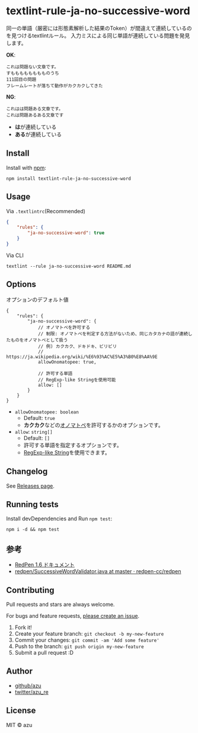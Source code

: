 # textlint-rule-ja-no-successive-word

同一の単語（厳密には形態素解析した結果のToken）が間違えて連続しているのを見つけるtextlintルール。
入力ミスによる同じ単語が連続している問題を発見します。


**OK**:

```
これは問題ない文章です。
すもももももももものうち
111回目の問題
フレームレートが落ちて動作がカクカクしてきた
```

**NG**:

```
これはは問題ある文章です。
これは問題あるある文章です
```

- **は**が連続している
- **ある**が連続している

## Install

Install with [npm](https://www.npmjs.com/):

    npm install textlint-rule-ja-no-successive-word

## Usage

Via `.textlintrc`(Recommended)

```json
{
    "rules": {
        "ja-no-successive-word": true
    }
}
```

Via CLI

```
textlint --rule ja-no-successive-word README.md
```

## Options

オプションのデフォルト値

```json5
{
    "rules": {
        "ja-no-successive-word": {
            // オノマトペを許可する
            // 制限: オノマトペを判定する方法がないため、同じカタカナの語が連続したものをオノマトペとして扱う
            // 例) カクカク、ドキドキ、ビリビリ
            // https://ja.wikipedia.org/wiki/%E6%93%AC%E5%A3%B0%E8%AA%9E
            allowOnomatopee: true,
            
            // 許可する単語
            // RegExp-like Stringを使用可能
            allow: []
        }
    }
}
```

- `allowOnomatopee: boolean` 
    - Default: `true`
    - **カクカク**などの[オノマトペ](https://ja.wikipedia.org/wiki/%E6%93%AC%E5%A3%B0%E8%AA%9E)を許可するかのオプションです。
- `allow`: `string[]`
    - Default: `[]`
    - 許可する単語を指定するオプションです。
    - [RegExp-like String](https://github.com/textlint/textlint-filter-rule-allowlist#regexp-like-string)を使用できます。

## Changelog

See [Releases page](https://github.com/textlint-ja/textlint-rule-ja-no-successive-word/releases).

## Running tests

Install devDependencies and Run `npm test`:

    npm i -d && npm test

## 参考

- [RedPen 1.6 ドキュメント](http://redpen.cc/docs/latest/index_ja.html#successiveword)
- [redpen/SuccessiveWordValidator.java at master · redpen-cc/redpen](https://github.com/redpen-cc/redpen/blob/master/redpen-core/src/main/java/cc/redpen/validator/sentence/SuccessiveWordValidator.java#L29)


## Contributing

Pull requests and stars are always welcome.

For bugs and feature requests, [please create an issue](https://github.com/textlint-ja/textlint-rule-ja-no-successive-word/issues).

1. Fork it!
2. Create your feature branch: `git checkout -b my-new-feature`
3. Commit your changes: `git commit -am 'Add some feature'`
4. Push to the branch: `git push origin my-new-feature`
5. Submit a pull request :D

## Author

- [github/azu](https://github.com/azu)
- [twitter/azu_re](https://twitter.com/azu_re)

## License

MIT © azu
